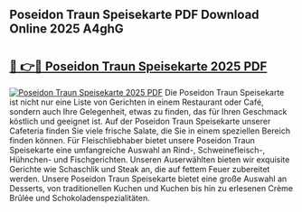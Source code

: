 ## Poseidon Traun Speisekarte PDF Download Online 2025 A4ghG

# <h2><a href="http://gc882b9.nevu.top/?p=Poseidon+Traun+Speisekarte">🔗 👉🔴 Poseidon Traun Speisekarte 2025 PDF</a></h2>

[![Poseidon Traun Speisekarte 2025 PDF](https://i.imgur.com/dBaPXMq.png)](http://gc882b9.nevu.top/?p=Poseidon+Traun+Speisekarte)
Die Poseidon Traun Speisekarte ist nicht nur eine Liste von Gerichten in einem Restaurant oder Café, sondern auch Ihre Gelegenheit, etwas zu finden, das für Ihren Geschmack köstlich und geeignet ist. Auf der Poseidon Traun Speisekarte unserer Cafeteria finden Sie viele frische Salate, die Sie in einem speziellen Bereich finden können. Für Fleischliebhaber bietet unsere Poseidon Traun Speisekarte eine umfangreiche Auswahl an Rind-, Schweinefleisch-, Hühnchen- und Fischgerichten. Unseren Auserwählten bieten wir exquisite Gerichte wie Schaschlik und Steak an, die auf fettem Feuer zubereitet werden. Unsere Poseidon Traun Speisekarte bietet eine große Auswahl an Desserts, von traditionellen Kuchen und Kuchen bis hin zu erlesenen Crème Brûlée und Schokoladenspezialitäten.
